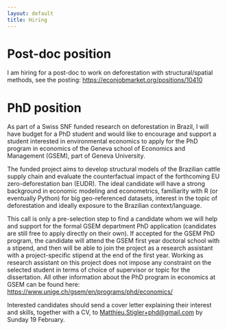 ```yaml
---
layout: default
title: Hiring
---
```


# Post-doc position
I am hiring for a post-doc to work on deforestation with structural/spatial methods, see the posting: https://econjobmarket.org/positions/10410

# PhD position

 As part of a Swiss SNF funded research on deforestation in Brazil, I will have budget for a PhD student and 
 would like to encourage and support a student interested in environmental economics to apply for the PhD program 
 in economics of the Geneva school of Economics and Management (GSEM), part of Geneva University.

The funded project aims to develop structural models of the Brazilian cattle supply chain and
evaluate the counterfactual impact of the forthcoming EU zero-deforestation ban (EUDR).
The ideal candidate will have a strong background in economic modeling and econometrics, 
familiarity with R (or eventually Python) for big geo-referenced datasets, 
interest in the topic of deforestation and ideally exposure to the Brazilian context/language.

This call is only a pre-selection step to find a candidate whom we will help and support 
for the formal GSEM department PhD application (candidates are still free to apply directly on their own). 
If accepted for the GSEM PhD program, the candidate will attend the GSEM first year doctoral school with a stipend, 
and then will be able to join the project as a research assistant with a project-specific stipend
at the end of the first year. 
Working as research assistant on this project does not impose any constraint on the selected student in terms of 
choice of supervisor or topic for the dissertation. 
All other information about the PhD program in economics at GSEM can be found here: https://www.unige.ch/gsem/en/programs/phd/economics/


Interested candidates should send a cover letter explaining their interest and skills, together with a CV, 
to Matthieu.Stigler+phd@gmail.com by Sunday 19 February. 

